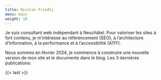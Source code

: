 ```yaml
---
title: Nicolas Friedli
menu: main
weight: 10
---
```


Je suis consultant web indépendant à Neuchâtel. Pour valoriser les sites à fort contenu, je m’intéresse au référencement (SEO), à l’architecture d’information, à la performance et à l’accessibilité (A11Y).

Nous sommes en février 2024, je commence à construire une nouvelle version de mon site et le documente dans le blog. Les 3 dernières publications:

{{< last >}}
